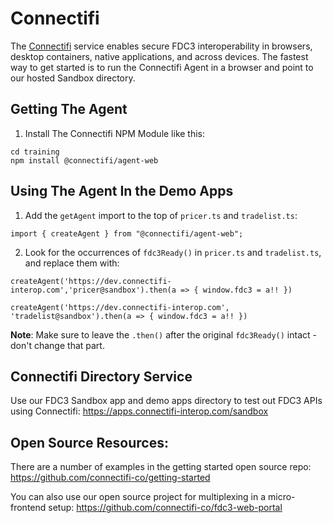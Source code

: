 # Connectifi

The [Connectifi](https://connectifi.co) service enables secure FDC3 interoperability in browsers, desktop containers, native applications, and across devices. The fastest way to get started is to run the Connectifi Agent in a browser and point to our hosted Sandbox directory.

## Getting The Agent

1.  Install The Connectifi NPM Module like this:

```
cd training
npm install @connectifi/agent-web
```

## Using The Agent In the Demo Apps

1.  Add the `getAgent` import to the top of `pricer.ts` and `tradelist.ts`:

```
import { createAgent } from "@connectifi/agent-web";
```

2. Look for the occurrences of `fdc3Ready()` in `pricer.ts` and `tradelist.ts`, and replace them with:

```
createAgent('https://dev.connectifi-interop.com','pricer@sandbox').then(a => { window.fdc3 = a!! })

createAgent('https://dev.connectifi-interop.com', 'tradelist@sandbox').then(a => { window.fdc3 = a!! })

```

**Note**: Make sure to leave the `.then()` after the original `fdc3Ready()` intact - don't change that part.

## Connectifi Directory Service

Use our FDC3 Sandbox app and demo apps directory to test out FDC3 APIs using Connectifi: https://apps.connectifi-interop.com/sandbox

## Open Source Resources:

There are a number of examples in the getting started open source repo: https://github.com/connectifi-co/getting-started

You can also use our open source project for multiplexing in a micro-frontend setup: https://github.com/connectifi-co/fdc3-web-portal
